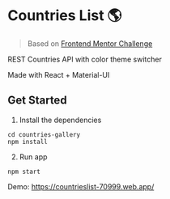 # Countries List 🌎

> Based on [Frontend Mentor Challenge](https://www.frontendmentor.io/challenges/rest-countries-api-with-color-theme-switcher-5cacc469fec04111f7b848ca)

REST Countries API with color theme switcher

Made with React + Material-UI

## Get Started

1. Install the dependencies

```
cd countries-gallery
npm install
```

2. Run app

```
npm start
```

Demo: https://countrieslist-70999.web.app/
